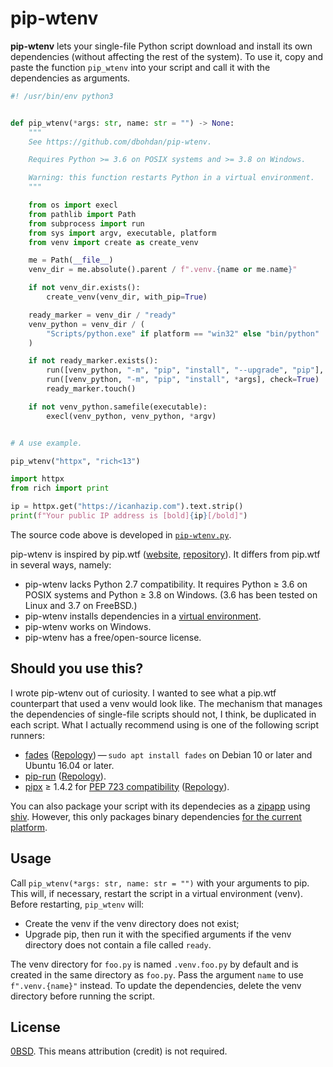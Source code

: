 # pip-wtenv

**pip-wtenv** lets your single-file Python script download and install its own dependencies
(without affecting the rest of the system).
To use it,
copy and paste the function `pip_wtenv` into your script and call it with the dependencies as arguments.

```python
#! /usr/bin/env python3


def pip_wtenv(*args: str, name: str = "") -> None:
    """
    See https://github.com/dbohdan/pip-wtenv.

    Requires Python >= 3.6 on POSIX systems and >= 3.8 on Windows.

    Warning: this function restarts Python in a virtual environment.
    """

    from os import execl
    from pathlib import Path
    from subprocess import run
    from sys import argv, executable, platform
    from venv import create as create_venv

    me = Path(__file__)
    venv_dir = me.absolute().parent / f".venv.{name or me.name}"

    if not venv_dir.exists():
        create_venv(venv_dir, with_pip=True)

    ready_marker = venv_dir / "ready"
    venv_python = venv_dir / (
        "Scripts/python.exe" if platform == "win32" else "bin/python"
    )

    if not ready_marker.exists():
        run([venv_python, "-m", "pip", "install", "--upgrade", "pip"], check=True)
        run([venv_python, "-m", "pip", "install", *args], check=True)
        ready_marker.touch()

    if not venv_python.samefile(executable):
        execl(venv_python, venv_python, *argv)


# A use example.

pip_wtenv("httpx", "rich<13")

import httpx
from rich import print

ip = httpx.get("https://icanhazip.com").text.strip()
print(f"Your public IP address is [bold]{ip}[/bold]")
```

The source code above is developed in [`pip-wtenv.py`](pip-wtenv.py).

pip-wtenv is inspired by pip.wtf
([website](https://pip.wtf),
[repository](https://github.com/sabslikesobs/pip.wtf)).
It differs from pip.wtf in several ways,
namely:

- pip-wtenv lacks Python 2.7 compatibility.
  It requires Python &ge; 3.6 on POSIX systems
  and Python &ge; 3.8 on Windows.
  (3.6 has been tested on Linux and 3.7 on FreeBSD.)
- pip-wtenv installs dependencies in a
  [virtual environment](https://docs.python.org/3/library/venv.html).
- pip-wtenv works on Windows.
- pip-wtenv has a free/open-source license.

## Should you use this?

I wrote pip-wtenv out of curiosity.
I wanted to see what a pip.wtf counterpart that used a venv would look like.
The mechanism that manages the dependencies of single-file scripts should not,
I think,
be duplicated in each script.
What I actually recommend using is one of the following script runners:

- [fades](https://github.com/PyAr/fades)
  ([Repology](https://repology.org/project/fades/versions))&thinsp;&mdash;&thinsp;`sudo apt install fades` on Debian 10 or later and Ubuntu 16.04 or later.
- [pip-run](https://github.com/jaraco/pip-run)
  ([Repology](https://repology.org/project/python:pip-run/versions)).
- [pipx](https://github.com/pypa/pipx) &ge; 1.4.2 for [PEP 723 compatibility](https://github.com/pypa/pipx/issues/1187)
  ([Repology](https://repology.org/project/pipx/versions)).

You can also package your script with its dependecies as a
[zipapp](https://docs.python.org/3/library/zipapp.html)
using
[shiv](https://github.com/linkedin/shiv).
However,
this only packages binary dependencies
[for the current platform](https://github.com/linkedin/shiv/issues/26).

## Usage

Call `pip_wtenv(*args: str, name: str = "")` with your arguments to pip.
This will,
if necessary,
restart the script in a virtual environment (venv).
Before restarting,
`pip_wtenv` will:

- Create the venv
  if the venv directory does not exist;
- Upgrade pip,
  then run it with the specified arguments
  if the venv directory does not contain a file called `ready`.

The venv directory for `foo.py` is named `.venv.foo.py` by default and is created in the same directory as `foo.py`.
Pass the argument `name` to use `f".venv.{name}"` instead.
To update the dependencies,
delete the venv directory before running the script.

## License

[0BSD](LICENSE).
This means attribution (credit) is not required.
